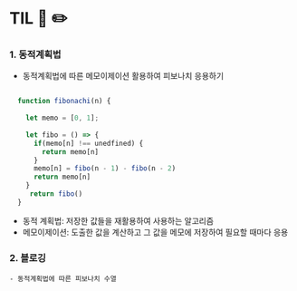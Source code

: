 # TIL 📖 ✏️
     

 ### 1. 동적계획법
 
  - 동적계획법에 따른 메모이제이션 활용하여 피보나치 응용하기

  ```js

    function fibonachi(n) {
      
      let memo = [0, 1];
      
      let fibo = () => { 
        if(memo[n] !== unedfined) {
          return memo[n]
        }
        memo[n] = fibo(n - 1) - fibo(n - 2)
        return memo[n]
      }
       return fibo()
    }

  ```
  * 동적 계획법: 저장한 값들을 재활용하여 사용하는 알고리즘
  * 메모이제이션: 도출한 값을 계산하고 그 값을 메모에 저장하여 필요할 때마다 응용 
 
 
  ### 2. 블로깅
  
    - 동적계획법에 따른 피보나치 수열 
     

